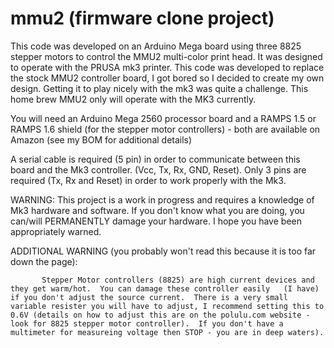 # mmu2 (firmware clone project)
          
This code was developed on an Arduino Mega board using three 8825 stepper motors to control the MMU2 multi-color print head. 
It was designed to operate with the PRUSA mk3 printer.  This code was developed to replace the stock MMU2 controller board, I got bored so I decided to create my own design.  Getting it to play nicely with the mk3 was quite a challenge.  This home brew MMU2 only will operate with the MK3 currently.

You will need an Arduino Mega 2560 processor board and a RAMPS 1.5 or RAMPS 1.6 shield (for the stepper motor controllers) - both are available on Amazon (see my BOM for additional details)

A serial cable is required (5 pin) in order to communicate between this board and the Mk3 controller.  (Vcc, Tx, Rx, GND, Reset).  Only 3 pins are required (Tx, Rx and Reset) in order to work properly with the Mk3.


WARNING:  This project is a work in progress and requires a knowledge of Mk3 hardware and software.  If you don't know what you 
          are doing, you can/will PERMANENTLY damage your hardware.  I hope you have been appropriately warned.
          
ADDITIONAL WARNING (you probably won't read this because it is too far down the page):

           Stepper Motor controllers (8825) are high current devices and they get warm/hot.  You can damage these controller easily   (I have) if you don't adjust the source current.  There is a very small variable resister you will have to adjust, I recommend setting this to 0.6V (details on how to adjust this are on the polulu.com website - look for 8825 stepper motor controller).  If you don't have a multimeter for measureing voltage then STOP - you are in deep waters).
